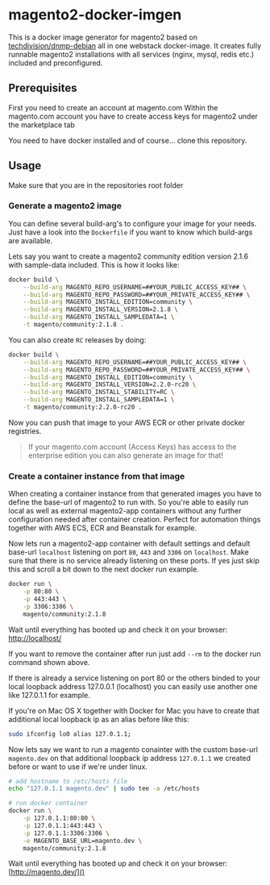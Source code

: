 # magento2-docker-imgen
This is a docker image generator for magento2 based on [techdivision/dnmp-debian](https://github.com/techdivision/dnmp-debian) all in one webstack docker-image. It creates fully runnable magento2 installations with all services (nginx, mysql, redis etc.) included and preconfigured.

## Prerequisites
First you need to create an account at magento.com
Within the magento.com account you have to create access keys for magento2 under the marketplace tab

You need to have docker installed and of course... clone this repository.

## Usage
Make sure that you are in the repositories root folder

### Generate a magento2 image
You can define several build-arg's to configure your image for your needs. Just have a look into the ```Dockerfile``` if you want to know which build-args are available.

Lets say you want to create a magento2 community edition version 2.1.6 with sample-data included. This is how it looks like:
```bash
docker build \
    --build-arg MAGENTO_REPO_USERNAME=##YOUR_PUBLIC_ACCESS_KEY## \
    --build-arg MAGENTO_REPO_PASSWORD=##YOUR_PRIVATE_ACCESS_KEY## \
    --build-arg MAGENTO_INSTALL_EDITION=community \
    --build-arg MAGENTO_INSTALL_VERSION=2.1.8 \
    --build-arg MAGENTO_INSTALL_SAMPLEDATA=1 \
    -t magento/community:2.1.8 .
```

You can also create ```RC``` releases by doing:
```bash
docker build \
    --build-arg MAGENTO_REPO_USERNAME=##YOUR_PUBLIC_ACCESS_KEY## \
    --build-arg MAGENTO_REPO_PASSWORD=##YOUR_PRIVATE_ACCESS_KEY## \
    --build-arg MAGENTO_INSTALL_EDITION=community \
    --build-arg MAGENTO_INSTALL_VERSION=2.2.0-rc20 \
    --build-arg MAGENTO_INSTALL_STABILITY=RC \
    --build-arg MAGENTO_INSTALL_SAMPLEDATA=1 \
    -t magento/community:2.2.0-rc20 .
```

Now you can push that image to your AWS ECR or other private docker registries.

> If your magento.com account (Access Keys) has access to the enterprise edition you can also generate an image for that!

### Create a container instance from that image
When creating a container instance from that generated images you have to define the base-url of magento2 to run with. So you're able to easily run local as well as external magento2-app containers without any further configuration needed after container creation.
Perfect for automation things together with AWS ECS, ECR and Beanstalk for example.

Now lets run a magento2-app container with default settings and default base-url ```localhost``` listening on port ```80```, ```443``` and ```3306``` on ```localhost```. Make sure that there is no service already listening on these ports. If yes just skip this and scroll a bit down to the next docker run example.
```bash
docker run \
    -p 80:80 \
    -p 443:443 \
    -p 3306:3306 \
    magento/community:2.1.8
```
Wait until everything has booted up and check it on your browser:
[http://localhost/]()

If you want to remove the container after run just add ```--rm``` to the docker run command shown above.

If there is already a service listening on port 80 or the others binded to your local loopback address 127.0.0.1 (localhost) you can easily use another one like 127.0.1.1 for example.

If you're on Mac OS X together with Docker for Mac you have to create that additional local loopback ip as an alias before like this:
```bash
sudo ifconfig lo0 alias 127.0.1.1;
```

Now lets say we want to run a magento conainter with the custom base-url ```magento.dev``` on that additional loopback ip address ```127.0.1.1``` we created before or want to use if we're under linux.

```bash
# add hostname to /etc/hosts file
echo "127.0.1.1 magento.dev" | sudo tee -a /etc/hosts

# run docker container
docker run \
    -p 127.0.1.1:80:80 \
    -p 127.0.1.1:443:443 \
    -p 127.0.1.1:3306:3306 \
    -e MAGENTO_BASE_URL=magento.dev \
    magento/community:2.1.8
```
Wait until everything has booted up and check it on your browser:
[http://magento.dev/]()








